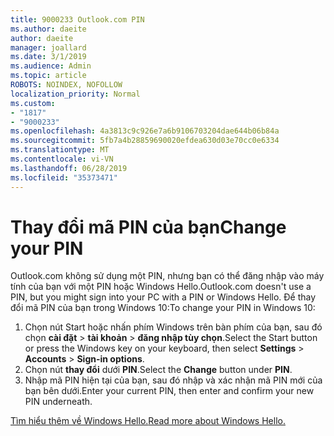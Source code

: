 ```yaml
---
title: 9000233 Outlook.com PIN
ms.author: daeite
author: daeite
manager: joallard
ms.date: 3/1/2019
ms.audience: Admin
ms.topic: article
ROBOTS: NOINDEX, NOFOLLOW
localization_priority: Normal
ms.custom:
- "1817"
- "9000233"
ms.openlocfilehash: 4a3813c9c926e7a6b9106703204dae644b06b84a
ms.sourcegitcommit: 5fb7a4b28859690020efdea630d03e70cc0e6334
ms.translationtype: MT
ms.contentlocale: vi-VN
ms.lasthandoff: 06/28/2019
ms.locfileid: "35373471"
---
```

# <a name="change-your-pin"></a><span data-ttu-id="2fbf0-102">Thay đổi mã PIN của bạn</span><span class="sxs-lookup"><span data-stu-id="2fbf0-102">Change your PIN</span></span>

<span data-ttu-id="2fbf0-103">Outlook.com không sử dụng một PIN, nhưng bạn có thể đăng nhập vào máy tính của bạn với một PIN hoặc Windows Hello.</span><span class="sxs-lookup"><span data-stu-id="2fbf0-103">Outlook.com doesn't use a PIN, but you might sign into your PC with a PIN or Windows Hello.</span></span> <span data-ttu-id="2fbf0-104">Để thay đổi mã PIN của bạn trong Windows 10:</span><span class="sxs-lookup"><span data-stu-id="2fbf0-104">To change your PIN in Windows 10:</span></span>

1. <span data-ttu-id="2fbf0-105">Chọn nút Start hoặc nhấn phím Windows trên bàn phím của bạn, sau đó chọn **cài đặt** > **tài khoản** > **đăng nhập tùy chọn**.</span><span class="sxs-lookup"><span data-stu-id="2fbf0-105">Select the Start button or press the Windows key on your keyboard, then select **Settings** > **Accounts** > **Sign-in options**.</span></span>
2. <span data-ttu-id="2fbf0-106">Chọn nút **thay đổi** dưới **PIN**.</span><span class="sxs-lookup"><span data-stu-id="2fbf0-106">Select the **Change** button under **PIN**.</span></span>
3. <span data-ttu-id="2fbf0-107">Nhập mã PIN hiện tại của bạn, sau đó nhập và xác nhận mã PIN mới của bạn bên dưới.</span><span class="sxs-lookup"><span data-stu-id="2fbf0-107">Enter your current PIN, then enter and confirm your new PIN underneath.</span></span>

[<span data-ttu-id="2fbf0-108">Tìm hiểu thêm về Windows Hello.</span><span class="sxs-lookup"><span data-stu-id="2fbf0-108">Read more about Windows Hello.</span></span>](https://support.microsoft.com/help/17215/)